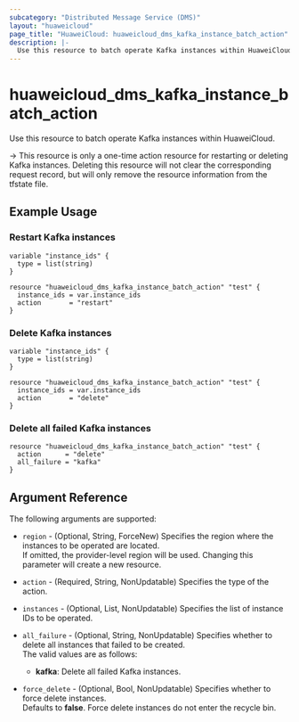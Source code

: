 ```yaml
---
subcategory: "Distributed Message Service (DMS)"
layout: "huaweicloud"
page_title: "HuaweiCloud: huaweicloud_dms_kafka_instance_batch_action"
description: |-
  Use this resource to batch operate Kafka instances within HuaweiCloud.
---
```


# huaweicloud_dms_kafka_instance_batch_action

Use this resource to batch operate Kafka instances within HuaweiCloud.

-> This resource is only a one-time action resource for restarting or deleting Kafka instances. Deleting this
   resource will not clear the corresponding request record, but will only remove the resource information from the
   tfstate file.

## Example Usage

### Restart Kafka instances

```hcl
variable "instance_ids" {
  type = list(string)
}

resource "huaweicloud_dms_kafka_instance_batch_action" "test" {
  instance_ids = var.instance_ids
  action       = "restart"
}
```

### Delete Kafka instances

```hcl
variable "instance_ids" {
  type = list(string)
}

resource "huaweicloud_dms_kafka_instance_batch_action" "test" {
  instance_ids = var.instance_ids
  action       = "delete"
}
```

### Delete all failed Kafka instances

```hcl
resource "huaweicloud_dms_kafka_instance_batch_action" "test" {
  action      = "delete"
  all_failure = "kafka"
}
```

## Argument Reference

The following arguments are supported:

* `region` - (Optional, String, ForceNew) Specifies the region where the instances to be operated are located.  
  If omitted, the provider-level region will be used. Changing this parameter will create a new resource.

* `action` - (Required, String, NonUpdatable) Specifies the type of the action.

* `instances` - (Optional, List, NonUpdatable) Specifies the list of instance IDs to be operated.

* `all_failure` - (Optional, String, NonUpdatable) Specifies whether to delete all instances that failed
  to be created.  
  The valid values are as follows:
  + **kafka**: Delete all failed Kafka instances.

* `force_delete` - (Optional, Bool, NonUpdatable) Specifies whether to force delete instances.  
  Defaults to **false**. Force delete instances do not enter the recycle bin.
